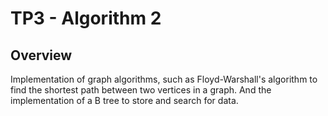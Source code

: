 # TP3 - Algorithm 2

## Overview

Implementation of graph algorithms, such as  Floyd-Warshall's algorithm to find the shortest path between two vertices in a graph. And the implementation of a B tree to store and search for data.
